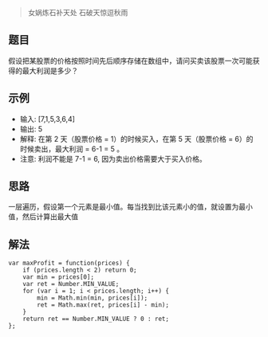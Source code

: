 > 女娲炼石补天处 石破天惊逗秋雨

## 题目
假设把某股票的价格按照时间先后顺序存储在数组中，请问买卖该股票一次可能获得的最大利润是多少？

## 示例
- 输入: [7,1,5,3,6,4]
- 输出: 5
- 解释: 在第 2 天（股票价格 = 1）的时候买入，在第 5 天（股票价格 = 6）的时候卖出，最大利润 = 6-1 = 5 。
- 注意: 利润不能是 7-1 = 6, 因为卖出价格需要大于买入价格。

## 思路
一层遍历，假设第一个元素是最小值。每当找到比该元素小的值，就设置为最小值，然后计算出最大值

## 解法

```
var maxProfit = function(prices) {
    if (prices.length < 2) return 0;
    var min = prices[0];
    var ret = Number.MIN_VALUE;
    for (var i = 1; i < prices.length; i++) {
        min = Math.min(min, prices[i]);
        ret = Math.max(ret, prices[i] - min);
    }
    return ret == Number.MIN_VALUE ? 0 : ret;
};
```
